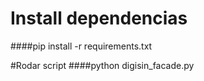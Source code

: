 # Install dependencias
####pip install -r requirements.txt

#Rodar script
####python digisin_facade.py
